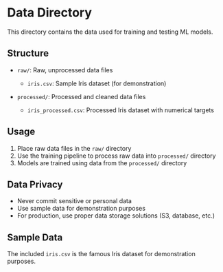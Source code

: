 # Data Directory

This directory contains the data used for training and testing ML models.

## Structure

- `raw/`: Raw, unprocessed data files
  - `iris.csv`: Sample Iris dataset (for demonstration)
  
- `processed/`: Processed and cleaned data files
  - `iris_processed.csv`: Processed Iris dataset with numerical targets

## Usage

1. Place raw data files in the `raw/` directory
2. Use the training pipeline to process raw data into `processed/` directory
3. Models are trained using data from the `processed/` directory

## Data Privacy

- Never commit sensitive or personal data
- Use sample data for demonstration purposes
- For production, use proper data storage solutions (S3, database, etc.)

## Sample Data

The included `iris.csv` is the famous Iris dataset for demonstration purposes.